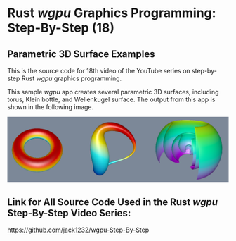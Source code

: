 # Rust *wgpu* Graphics Programming: Step-By-Step (18) 
## Parametric 3D Surface Examples

This is the source code for 18th video of the YouTube series on step-by-step Rust *wgpu* graphics programming.

This sample *wgpu* app creates several parametric 3D surfaces, including torus, Klein bottle, and Wellenkugel surface. The output from this app is shown in the following image.

![wgpu18](src/images/image01.png)

## Link for All Source Code Used in the Rust *wgpu* Step-By-Step Video Series:

https://github.com/jack1232/wgpu-Step-By-Step

